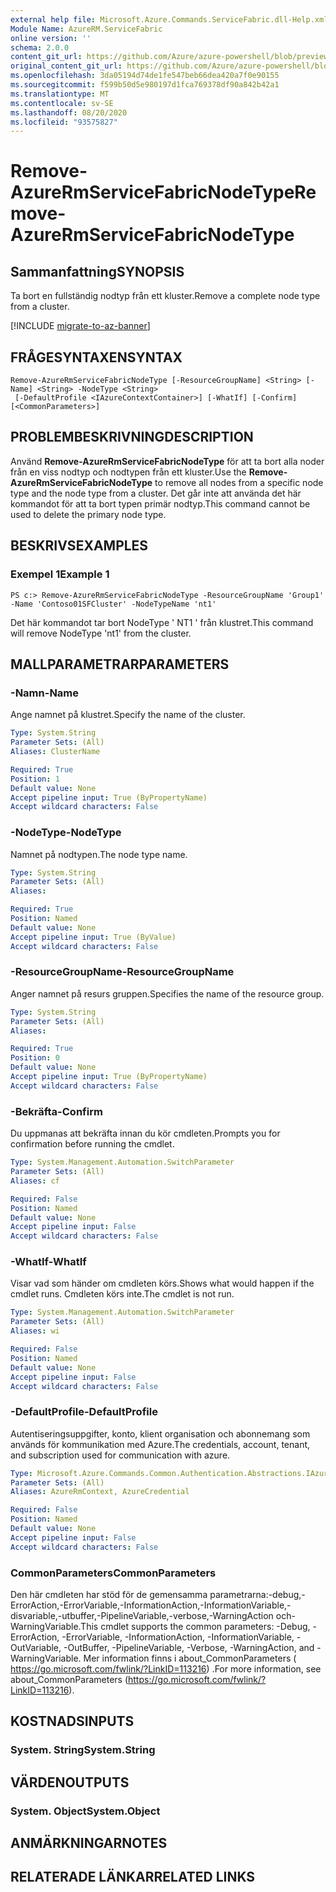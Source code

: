 ```yaml
---
external help file: Microsoft.Azure.Commands.ServiceFabric.dll-Help.xml
Module Name: AzureRM.ServiceFabric
online version: ''
schema: 2.0.0
content_git_url: https://github.com/Azure/azure-powershell/blob/preview/src/ResourceManager/ServiceFabric/Commands.ServiceFabric/help/Remove-AzureRmServiceFabricNodeType.md
original_content_git_url: https://github.com/Azure/azure-powershell/blob/preview/src/ResourceManager/ServiceFabric/Commands.ServiceFabric/help/Remove-AzureRmServiceFabricNodeType.md
ms.openlocfilehash: 3da05194d74de1fe547beb66dea420a7f0e90155
ms.sourcegitcommit: f599b50d5e980197d1fca769378df90a842b42a1
ms.translationtype: MT
ms.contentlocale: sv-SE
ms.lasthandoff: 08/20/2020
ms.locfileid: "93575827"
---
```

# <span data-ttu-id="5c714-101">Remove-AzureRmServiceFabricNodeType</span><span class="sxs-lookup"><span data-stu-id="5c714-101">Remove-AzureRmServiceFabricNodeType</span></span>

## <span data-ttu-id="5c714-102">Sammanfattning</span><span class="sxs-lookup"><span data-stu-id="5c714-102">SYNOPSIS</span></span>
<span data-ttu-id="5c714-103">Ta bort en fullständig nodtyp från ett kluster.</span><span class="sxs-lookup"><span data-stu-id="5c714-103">Remove a complete node type from a cluster.</span></span>

[!INCLUDE [migrate-to-az-banner](../../includes/migrate-to-az-banner.md)]

## <span data-ttu-id="5c714-104">FRÅGESYNTAXEN</span><span class="sxs-lookup"><span data-stu-id="5c714-104">SYNTAX</span></span>

```
Remove-AzureRmServiceFabricNodeType [-ResourceGroupName] <String> [-Name] <String> -NodeType <String>
 [-DefaultProfile <IAzureContextContainer>] [-WhatIf] [-Confirm] [<CommonParameters>]
```

## <span data-ttu-id="5c714-105">PROBLEMBESKRIVNING</span><span class="sxs-lookup"><span data-stu-id="5c714-105">DESCRIPTION</span></span>
<span data-ttu-id="5c714-106">Använd **Remove-AzureRmServiceFabricNodeType** för att ta bort alla noder från en viss nodtyp och nodtypen från ett kluster.</span><span class="sxs-lookup"><span data-stu-id="5c714-106">Use the **Remove-AzureRmServiceFabricNodeType** to remove all nodes from a specific node type and the node type from a cluster.</span></span> <span data-ttu-id="5c714-107">Det går inte att använda det här kommandot för att ta bort typen primär nodtyp.</span><span class="sxs-lookup"><span data-stu-id="5c714-107">This command cannot be used to delete the primary node type.</span></span>

## <span data-ttu-id="5c714-108">BESKRIVS</span><span class="sxs-lookup"><span data-stu-id="5c714-108">EXAMPLES</span></span>

### <span data-ttu-id="5c714-109">Exempel 1</span><span class="sxs-lookup"><span data-stu-id="5c714-109">Example 1</span></span>
```
PS c:> Remove-AzureRmServiceFabricNodeType -ResourceGroupName 'Group1' -Name 'Contoso01SFCluster' -NodeTypeName 'nt1'
```

<span data-ttu-id="5c714-110">Det här kommandot tar bort NodeType ' NT1 ' från klustret.</span><span class="sxs-lookup"><span data-stu-id="5c714-110">This command will remove NodeType 'nt1' from the cluster.</span></span>

## <span data-ttu-id="5c714-111">MALLPARAMETRAR</span><span class="sxs-lookup"><span data-stu-id="5c714-111">PARAMETERS</span></span>

### <span data-ttu-id="5c714-112">-Namn</span><span class="sxs-lookup"><span data-stu-id="5c714-112">-Name</span></span>
<span data-ttu-id="5c714-113">Ange namnet på klustret.</span><span class="sxs-lookup"><span data-stu-id="5c714-113">Specify the name of the cluster.</span></span>

```yaml
Type: System.String
Parameter Sets: (All)
Aliases: ClusterName

Required: True
Position: 1
Default value: None
Accept pipeline input: True (ByPropertyName)
Accept wildcard characters: False
```

### <span data-ttu-id="5c714-114">-NodeType</span><span class="sxs-lookup"><span data-stu-id="5c714-114">-NodeType</span></span>
<span data-ttu-id="5c714-115">Namnet på nodtypen.</span><span class="sxs-lookup"><span data-stu-id="5c714-115">The node type name.</span></span>

```yaml
Type: System.String
Parameter Sets: (All)
Aliases: 

Required: True
Position: Named
Default value: None
Accept pipeline input: True (ByValue)
Accept wildcard characters: False
```

### <span data-ttu-id="5c714-116">-ResourceGroupName</span><span class="sxs-lookup"><span data-stu-id="5c714-116">-ResourceGroupName</span></span>
<span data-ttu-id="5c714-117">Anger namnet på resurs gruppen.</span><span class="sxs-lookup"><span data-stu-id="5c714-117">Specifies the name of the resource group.</span></span>

```yaml
Type: System.String
Parameter Sets: (All)
Aliases: 

Required: True
Position: 0
Default value: None
Accept pipeline input: True (ByPropertyName)
Accept wildcard characters: False
```

### <span data-ttu-id="5c714-118">-Bekräfta</span><span class="sxs-lookup"><span data-stu-id="5c714-118">-Confirm</span></span>
<span data-ttu-id="5c714-119">Du uppmanas att bekräfta innan du kör cmdleten.</span><span class="sxs-lookup"><span data-stu-id="5c714-119">Prompts you for confirmation before running the cmdlet.</span></span>

```yaml
Type: System.Management.Automation.SwitchParameter
Parameter Sets: (All)
Aliases: cf

Required: False
Position: Named
Default value: None
Accept pipeline input: False
Accept wildcard characters: False
```

### <span data-ttu-id="5c714-120">-WhatIf</span><span class="sxs-lookup"><span data-stu-id="5c714-120">-WhatIf</span></span>
<span data-ttu-id="5c714-121">Visar vad som händer om cmdleten körs.</span><span class="sxs-lookup"><span data-stu-id="5c714-121">Shows what would happen if the cmdlet runs.</span></span> <span data-ttu-id="5c714-122">Cmdleten körs inte.</span><span class="sxs-lookup"><span data-stu-id="5c714-122">The cmdlet is not run.</span></span>

```yaml
Type: System.Management.Automation.SwitchParameter
Parameter Sets: (All)
Aliases: wi

Required: False
Position: Named
Default value: None
Accept pipeline input: False
Accept wildcard characters: False
```

### <span data-ttu-id="5c714-123">-DefaultProfile</span><span class="sxs-lookup"><span data-stu-id="5c714-123">-DefaultProfile</span></span>
<span data-ttu-id="5c714-124">Autentiseringsuppgifter, konto, klient organisation och abonnemang som används för kommunikation med Azure.</span><span class="sxs-lookup"><span data-stu-id="5c714-124">The credentials, account, tenant, and subscription used for communication with azure.</span></span>

```yaml
Type: Microsoft.Azure.Commands.Common.Authentication.Abstractions.IAzureContextContainer
Parameter Sets: (All)
Aliases: AzureRmContext, AzureCredential

Required: False
Position: Named
Default value: None
Accept pipeline input: False
Accept wildcard characters: False
```

### <span data-ttu-id="5c714-125">CommonParameters</span><span class="sxs-lookup"><span data-stu-id="5c714-125">CommonParameters</span></span>
<span data-ttu-id="5c714-126">Den här cmdleten har stöd för de gemensamma parametrarna:-debug,-ErrorAction,-ErrorVariable,-InformationAction,-InformationVariable,-disvariable,-utbuffer,-PipelineVariable,-verbose,-WarningAction och-WarningVariable.</span><span class="sxs-lookup"><span data-stu-id="5c714-126">This cmdlet supports the common parameters: -Debug, -ErrorAction, -ErrorVariable, -InformationAction, -InformationVariable, -OutVariable, -OutBuffer, -PipelineVariable, -Verbose, -WarningAction, and -WarningVariable.</span></span> <span data-ttu-id="5c714-127">Mer information finns i about_CommonParameters ( https://go.microsoft.com/fwlink/?LinkID=113216) .</span><span class="sxs-lookup"><span data-stu-id="5c714-127">For more information, see about_CommonParameters (https://go.microsoft.com/fwlink/?LinkID=113216).</span></span>

## <span data-ttu-id="5c714-128">KOSTNADS</span><span class="sxs-lookup"><span data-stu-id="5c714-128">INPUTS</span></span>

### <span data-ttu-id="5c714-129">System. String</span><span class="sxs-lookup"><span data-stu-id="5c714-129">System.String</span></span>

## <span data-ttu-id="5c714-130">VÄRDEN</span><span class="sxs-lookup"><span data-stu-id="5c714-130">OUTPUTS</span></span>

### <span data-ttu-id="5c714-131">System. Object</span><span class="sxs-lookup"><span data-stu-id="5c714-131">System.Object</span></span>

## <span data-ttu-id="5c714-132">ANMÄRKNINGAR</span><span class="sxs-lookup"><span data-stu-id="5c714-132">NOTES</span></span>

## <span data-ttu-id="5c714-133">RELATERADE LÄNKAR</span><span class="sxs-lookup"><span data-stu-id="5c714-133">RELATED LINKS</span></span>

